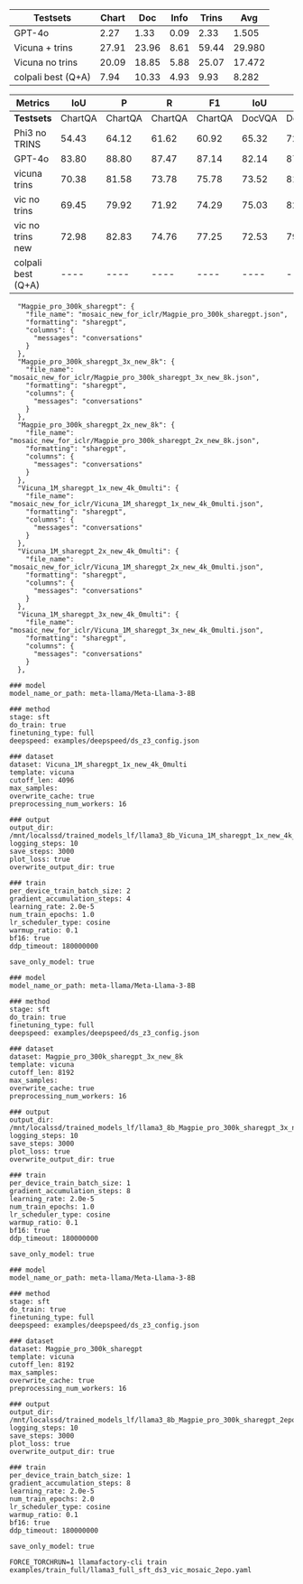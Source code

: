| Testsets               | Chart | Doc   | Info | Trins | Avg    |
|------------------------|-------|-------|------|-------|--------|
| GPT-4o                 | 2.27  | 1.33  | 0.09 | 2.33  | 1.505  |
| Vicuna + trins         | 27.91 | 23.96 | 8.61 | 59.44 | 29.980 |
| Vicuna no trins        | 20.09 | 18.85 | 5.88 | 25.07 | 17.472 |
| colpali best (Q+A)     | 7.94  | 10.33 | 4.93 | 9.93  | 8.282  |


| **Metrics**     | **IoU** | **P**  | **R**  | **F1** | **IoU** | **P**  | **R**  | **F1** | **IoU** | **P**  | **R**  | **F1** | **IoU** | **P**  | **R**  | **F1** | **Average** |
|-----------------|---------|--------|--------|--------|---------|--------|--------|--------|---------|--------|--------|--------|---------|--------|--------|--------|------------|
| **Testsets**    | ChartQA | ChartQA | ChartQA | ChartQA | DocVQA  | DocVQA  | DocVQA  | DocVQA  | Info    | Info   | Info   | Info   | TRINS   | TRINS   | TRINS   | TRINS   |         |
| Phi3 no TRINS   | 54.43   | 64.12  | 61.62  | 60.92  | 65.32   | 72.83  | 71.75  | 70.24  | 43.10   | 55.94  | 51.13  | 51.09  | 65.15   | 77.10   | 69.97   | 70.83   | 62.85     |
| GPT-4o          | 83.80   | 88.80  | 87.47  | 87.14  | 82.14   | 87.14  | 89.50  | 86.16  | 68.19   | 79.57  | 78.81  | 75.82  | 96.08   | 96.06   | 91.53   | 92.16   | 85.34     |
| vicuna trins    | 70.38   | 81.58  | 73.78  | 75.78  | 73.52   | 81.67  | 75.13  | 77.02  | 39.23   | 47.29  | 42.86  | 43.90  | 85.48   | 92.17   | 79.94   | 83.62   | 69.77     |
| vic no trins    | 69.45   | 79.92  | 71.92  | 74.29  | 75.03   | 82.00  | 77.38  | 78.30  | 36.65   | 45.46  | 40.06  | 41.62  | 83.39   | 89.88   | 75.26   | 79.34   | 68.12     |
| vic no trins new| 72.98   | 82.83  | 74.76  | 77.25  | 72.53   | 79.83  | 74.71  | 75.88  | 38.16   | 47.17  | 41.25  | 43.08  | 76.69   | 91.71   | 78.41   | 82.25   | 69.34     |
| colpali best (Q+A) | ----   | ----  | ----  | ----  | ----     | ----    | ----   | ----  | ----    | ----    | ----   | ----  | ----    | ----     | ----  | ----      | 47.19  |

```
  "Magpie_pro_300k_sharegpt": {
    "file_name": "mosaic_new_for_iclr/Magpie_pro_300k_sharegpt.json",
    "formatting": "sharegpt",
    "columns": {
      "messages": "conversations"
    }
  },
  "Magpie_pro_300k_sharegpt_3x_new_8k": {
    "file_name": "mosaic_new_for_iclr/Magpie_pro_300k_sharegpt_3x_new_8k.json",
    "formatting": "sharegpt",
    "columns": {
      "messages": "conversations"
    }
  },
  "Magpie_pro_300k_sharegpt_2x_new_8k": {
    "file_name": "mosaic_new_for_iclr/Magpie_pro_300k_sharegpt_2x_new_8k.json",
    "formatting": "sharegpt",
    "columns": {
      "messages": "conversations"
    }
  },
  "Vicuna_1M_sharegpt_1x_new_4k_0multi": {
    "file_name": "mosaic_new_for_iclr/Vicuna_1M_sharegpt_1x_new_4k_0multi.json",
    "formatting": "sharegpt",
    "columns": {
      "messages": "conversations"
    }
  },
  "Vicuna_1M_sharegpt_2x_new_4k_0multi": {
    "file_name": "mosaic_new_for_iclr/Vicuna_1M_sharegpt_2x_new_4k_0multi.json",
    "formatting": "sharegpt",
    "columns": {
      "messages": "conversations"
    }
  },
  "Vicuna_1M_sharegpt_3x_new_4k_0multi": {
    "file_name": "mosaic_new_for_iclr/Vicuna_1M_sharegpt_3x_new_4k_0multi.json",
    "formatting": "sharegpt",
    "columns": {
      "messages": "conversations"
    }
  },
```


```
### model
model_name_or_path: meta-llama/Meta-Llama-3-8B

### method
stage: sft
do_train: true
finetuning_type: full
deepspeed: examples/deepspeed/ds_z3_config.json

### dataset
dataset: Vicuna_1M_sharegpt_1x_new_4k_0multi
template: vicuna
cutoff_len: 4096
max_samples: 
overwrite_cache: true
preprocessing_num_workers: 16

### output
output_dir: /mnt/localssd/trained_models_lf/llama3_8b_Vicuna_1M_sharegpt_1x_new_4k_0multi_vic_template
logging_steps: 10
save_steps: 3000
plot_loss: true
overwrite_output_dir: true

### train
per_device_train_batch_size: 2
gradient_accumulation_steps: 4
learning_rate: 2.0e-5
num_train_epochs: 1.0
lr_scheduler_type: cosine
warmup_ratio: 0.1
bf16: true
ddp_timeout: 180000000

save_only_model: true
```


```
### model
model_name_or_path: meta-llama/Meta-Llama-3-8B

### method
stage: sft
do_train: true
finetuning_type: full
deepspeed: examples/deepspeed/ds_z3_config.json

### dataset
dataset: Magpie_pro_300k_sharegpt_3x_new_8k
template: vicuna
cutoff_len: 8192
max_samples: 
overwrite_cache: true
preprocessing_num_workers: 16

### output
output_dir: /mnt/localssd/trained_models_lf/llama3_8b_Magpie_pro_300k_sharegpt_3x_new_8k_vic_template
logging_steps: 10
save_steps: 3000
plot_loss: true
overwrite_output_dir: true

### train
per_device_train_batch_size: 1
gradient_accumulation_steps: 8
learning_rate: 2.0e-5
num_train_epochs: 1.0
lr_scheduler_type: cosine
warmup_ratio: 0.1
bf16: true
ddp_timeout: 180000000

save_only_model: true
```

```
### model
model_name_or_path: meta-llama/Meta-Llama-3-8B

### method
stage: sft
do_train: true
finetuning_type: full
deepspeed: examples/deepspeed/ds_z3_config.json

### dataset
dataset: Magpie_pro_300k_sharegpt
template: vicuna
cutoff_len: 8192
max_samples: 
overwrite_cache: true
preprocessing_num_workers: 16

### output
output_dir: /mnt/localssd/trained_models_lf/llama3_8b_Magpie_pro_300k_sharegpt_2epo_vic_template
logging_steps: 10
save_steps: 3000
plot_loss: true
overwrite_output_dir: true

### train
per_device_train_batch_size: 1
gradient_accumulation_steps: 8
learning_rate: 2.0e-5
num_train_epochs: 2.0
lr_scheduler_type: cosine
warmup_ratio: 0.1
bf16: true
ddp_timeout: 180000000

save_only_model: true
```

```
FORCE_TORCHRUN=1 llamafactory-cli train examples/train_full/llama3_full_sft_ds3_vic_mosaic_2epo.yaml
```
